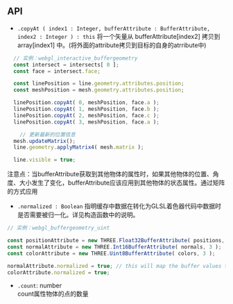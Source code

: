 ## API
- `.copyAt ( index1 : Integer, bufferAttribute : BufferAttribute, index2 : Integer ) : this`
将一个矢量从 bufferAttribute[index2] 拷贝到 array[index1] 中。(将外面的attribute拷贝到目标的自身的atrribute中)

```js
  // 实例：webgl_interactive_buffergeometry
  const intersect = intersects[ 0 ];
  const face = intersect.face;

  const linePosition = line.geometry.attributes.position;
  const meshPosition = mesh.geometry.attributes.position;

  linePosition.copyAt( 0, meshPosition, face.a );
  linePosition.copyAt( 1, meshPosition, face.b );
  linePosition.copyAt( 2, meshPosition, face.c );
  linePosition.copyAt( 3, meshPosition, face.a );

    // 更新最新的位置信息
  mesh.updateMatrix();
  line.geometry.applyMatrix4( mesh.matrix );

  line.visible = true;
```
注意点：当bufferAttribute获取到其他物体的属性时，如果其他物体的位置、角度、大小发生了变化，bufferAttribute应该应用到其他物体的状态属性。通过矩阵的方式应用

- `.normalized : Boolean`
指明缓存中数据在转化为GLSL着色器代码中数据时是否需要被归一化。详见构造函数中的说明。

```js
// 实例：webgl_buffergeometry_uint

const positionAttribute = new THREE.Float32BufferAttribute( positions, 3 );
const normalAttribute = new THREE.Int16BufferAttribute( normals, 3 );
const colorAttribute = new THREE.Uint8BufferAttribute( colors, 3 );

normalAttribute.normalized = true; // this will map the buffer values to 0.0f - +1.0f in the shader
colorAttribute.normalized = true;
```

- `.count`: number  
count属性物体的点的数量